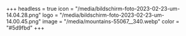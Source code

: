 +++
headless = true
icon = "/media/bildschirm-foto-2023-02-23-um-14.04.28.png"
logo = "/media/bildschirm-foto-2023-02-23-um-14.00.45.png"
image = "/media/mountains-55067__340.webp"
color = "#5d9fbd"
+++
